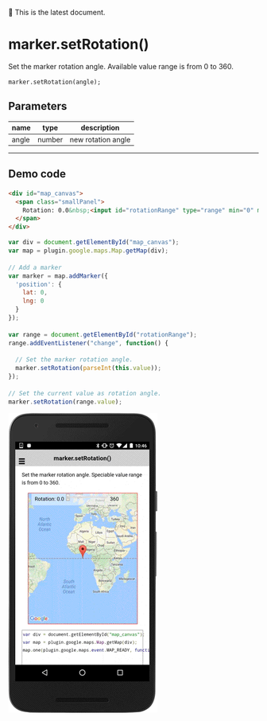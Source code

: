 :green_heart: This is the latest document.

# marker.setRotation()

Set the marker rotation angle. Available value range is from 0 to 360.

```
marker.setRotation(angle);
```

## Parameters

name           | type     | description
---------------|----------|---------------------------------------
angle          | number   | new rotation angle
------------------------------------------------------------------

## Demo code

```html
<div id="map_canvas">
  <span class="smallPanel">
    Rotation: 0.0&nbsp;<input id="rotationRange" type="range" min="0" max="360" step="10" value="0">&nbsp;360
  </span>
</div>
```

```js
var div = document.getElementById("map_canvas");
var map = plugin.google.maps.Map.getMap(div);

// Add a marker
var marker = map.addMarker({
  'position': {
    lat: 0,
    lng: 0
  }
});

var range = document.getElementById("rotationRange");
range.addEventListener("change", function() {

  // Set the marker rotation angle.
  marker.setRotation(parseInt(this.value));
});

// Set the current value as rotation angle.
marker.setRotation(range.value);
```

![](image.gif)
